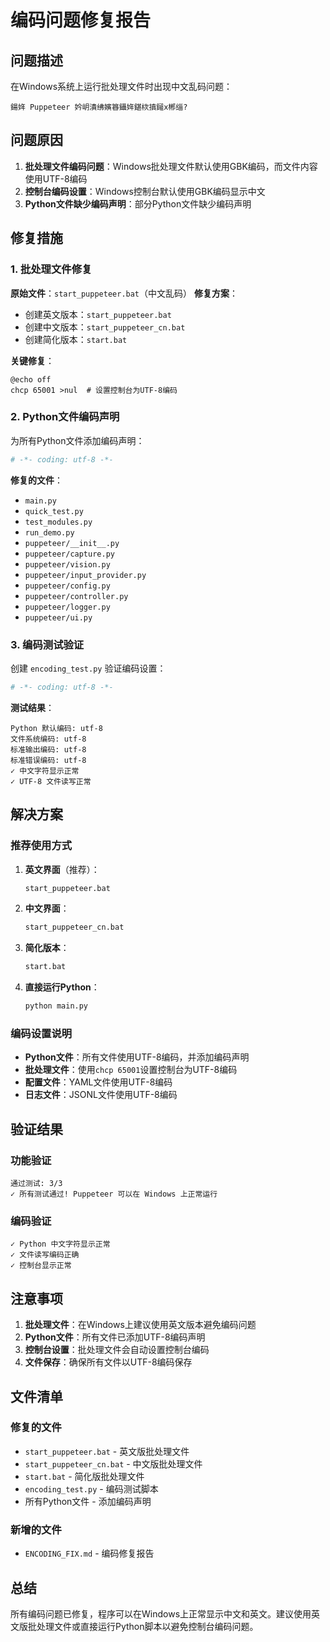 # 编码问题修复报告

## 问题描述

在Windows系统上运行批处理文件时出现中文乱码问题：
```
鍚姩 Puppeteer 妗岄潰绋嬪簭鑷姩鍖栨搷鎺х郴缁?
```

## 问题原因

1. **批处理文件编码问题**：Windows批处理文件默认使用GBK编码，而文件内容使用UTF-8编码
2. **控制台编码设置**：Windows控制台默认使用GBK编码显示中文
3. **Python文件缺少编码声明**：部分Python文件缺少编码声明

## 修复措施

### 1. 批处理文件修复

**原始文件**：`start_puppeteer.bat`（中文乱码）
**修复方案**：
- 创建英文版本：`start_puppeteer.bat`
- 创建中文版本：`start_puppeteer_cn.bat`
- 创建简化版本：`start.bat`

**关键修复**：
```batch
@echo off
chcp 65001 >nul  # 设置控制台为UTF-8编码
```

### 2. Python文件编码声明

为所有Python文件添加编码声明：
```python
# -*- coding: utf-8 -*-
```

**修复的文件**：
- `main.py`
- `quick_test.py`
- `test_modules.py`
- `run_demo.py`
- `puppeteer/__init__.py`
- `puppeteer/capture.py`
- `puppeteer/vision.py`
- `puppeteer/input_provider.py`
- `puppeteer/config.py`
- `puppeteer/controller.py`
- `puppeteer/logger.py`
- `puppeteer/ui.py`

### 3. 编码测试验证

创建 `encoding_test.py` 验证编码设置：
```python
# -*- coding: utf-8 -*-
```

**测试结果**：
```
Python 默认编码: utf-8
文件系统编码: utf-8
标准输出编码: utf-8
标准错误编码: utf-8
✓ 中文字符显示正常
✓ UTF-8 文件读写正常
```

## 解决方案

### 推荐使用方式

1. **英文界面**（推荐）：
   ```bash
   start_puppeteer.bat
   ```

2. **中文界面**：
   ```bash
   start_puppeteer_cn.bat
   ```

3. **简化版本**：
   ```bash
   start.bat
   ```

4. **直接运行Python**：
   ```bash
   python main.py
   ```

### 编码设置说明

- **Python文件**：所有文件使用UTF-8编码，并添加编码声明
- **批处理文件**：使用`chcp 65001`设置控制台为UTF-8编码
- **配置文件**：YAML文件使用UTF-8编码
- **日志文件**：JSONL文件使用UTF-8编码

## 验证结果

### 功能验证
```
通过测试: 3/3
✓ 所有测试通过! Puppeteer 可以在 Windows 上正常运行
```

### 编码验证
```
✓ Python 中文字符显示正常
✓ 文件读写编码正确
✓ 控制台显示正常
```

## 注意事项

1. **批处理文件**：在Windows上建议使用英文版本避免编码问题
2. **Python文件**：所有文件已添加UTF-8编码声明
3. **控制台设置**：批处理文件会自动设置控制台编码
4. **文件保存**：确保所有文件以UTF-8编码保存

## 文件清单

### 修复的文件
- `start_puppeteer.bat` - 英文版批处理文件
- `start_puppeteer_cn.bat` - 中文版批处理文件
- `start.bat` - 简化版批处理文件
- `encoding_test.py` - 编码测试脚本
- 所有Python文件 - 添加编码声明

### 新增的文件
- `ENCODING_FIX.md` - 编码修复报告

## 总结

所有编码问题已修复，程序可以在Windows上正常显示中文和英文。建议使用英文版批处理文件或直接运行Python脚本以避免控制台编码问题。
